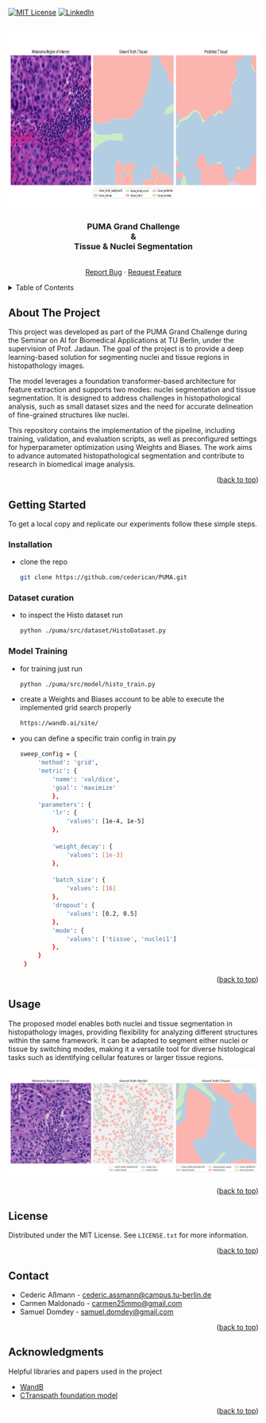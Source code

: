 <!-- Improved compatibility of back to top link: See: https://github.com/othneildrew/Best-README-Template/pull/73 -->
<a id="readme-top"></a>
<!--
*** Thanks for checking out the Best-README-Template. If you have a suggestion
*** that would make this better, please fork the repo and create a pull request
*** or simply open an issue with the tag "enhancement".
*** Don't forget to give the project a star!
*** Thanks again! Now go create something AMAZING! :D
-->



<!-- PROJECT SHIELDS -->
<!--
*** I'm using markdown "reference style" links for readability.
*** Reference links are enclosed in brackets [ ] instead of parentheses ( ).
*** See the bottom of this document for the declaration of the reference variables
*** for contributors-url, forks-url, etc. This is an optional, concise syntax you may use.
*** https://www.markdownguide.org/basic-syntax/#reference-style-links
-->
[![MIT License][license-shield]][license-url]
[![LinkedIn][linkedin-shield]][linkedin-url]



<!-- PROJECT LOGO -->
<br />
<div align="center">
  <a href="https://github.com/othneildrew/Best-README-Template">
    <img src="./media/tissue_segmentation_train_44007.png" alt="Logo" width="800" height="355">
  </a>

  <h3 align="center">PUMA Grand Challenge<br> & <br> Tissue & Nuclei Segmentation</h3>

  <p align="center">
    <br />
    <a href="https://git.tu-berlin.de/cederic/attdmil/-/issues">Report Bug</a>
    ·
    <a href="https://git.tu-berlin.de/cederic/attdmil/-/issues">Request Feature</a>
  </p>
</div>



<!-- TABLE OF CONTENTS -->
<details>
  <summary>Table of Contents</summary>
  <ol>
    <li>
      <a href="#about-the-project">About The Project</a>
      </ul>
    </li>
    <li>
      <a href="#getting-started">Getting Started</a>
      <ul>
        <li><a href="#installation">Installation</a></li>
        <li><a href="#dataset-curation">Dataset curation</a></li>
        <li><a href="#model-training">Model Training</a></li>
      </ul>
    </li>
    <li><a href="#usage">Usage</a></li>
    <li><a href="#license">License</a></li>
    <li><a href="#contact">Contact</a></li>
    <li><a href="#acknowledgments">Acknowledgments</a></li>
  </ol>
</details>



<!-- ABOUT THE PROJECT -->
## About The Project

This project was developed as part of the PUMA Grand Challenge during the Seminar on AI for Biomedical Applications at TU Berlin, under the supervision of Prof. Jadaun. The goal of the project is to provide a deep learning-based solution for segmenting nuclei and tissue regions in histopathology images.

The model leverages a foundation transformer-based architecture for feature extraction and supports two modes: nuclei segmentation and tissue segmentation. It is designed to address challenges in histopathological analysis, such as small dataset sizes and the need for accurate delineation of fine-grained structures like nuclei.

This repository contains the implementation of the pipeline, including training, validation, and evaluation scripts, as well as preconfigured settings for hyperparameter optimization using Weights and Biases. The work aims to advance automated histopathological segmentation and contribute to research in biomedical image analysis.

<p align="right">(<a href="#readme-top">back to top</a>)</p>


<!-- GETTING STARTED -->
## Getting Started

To get a local copy and replicate our experiments follow these simple steps. 

### Installation

* clone the repo
   ```sh
   git clone https://github.com/cederican/PUMA.git
   ```

### Dataset curation

* to inspect the Histo dataset run 
   ```sh
   python ./puma/src/dataset/HistoDataset.py
   ```

### Model Training

* for training just run
   ```sh
   python ./puma/src/model/histo_train.py
   ```

* create a Weights and Biases account to be able to execute the implemented grid search properly
   ```sh
   https://wandb.ai/site/
   ```

* you can define a specific train config in train.py
   ```sh
   sweep_config = {
        'method': 'grid',
        'metric': {
            'name': 'val/dice',
            'goal': 'maximize' 
            },
        'parameters': {
            'lr': {
                'values': [1e-4, 1e-5]
            },
            
            'weight_decay': {
                'values': [1e-3]
            },
            
            'batch_size': {
                'values': [16]    
            },
            'dropout': {
                'values': [0.2, 0.5]
            },
            'mode': {
                'values': ['tissue', 'nuclei1']
            },
        }
    }
   ```

<p align="right">(<a href="#readme-top">back to top</a>)</p>



<!-- USAGE EXAMPLES -->
## Usage

The proposed model enables both nuclei and tissue segmentation in histopathology images, providing flexibility for analyzing different structures within the same framework. It can be adapted to segment either nuclei or tissue by switching modes, making it a versatile tool for diverse histological tasks such as identifying cellular features or larger tissue regions.

![Example Outputs](./media/visualize_data_0_00197.png)

<p align="right">(<a href="#readme-top">back to top</a>)</p>



<!-- LICENSE -->
## License

Distributed under the MIT License. See `LICENSE.txt` for more information.

<p align="right">(<a href="#readme-top">back to top</a>)</p>



<!-- CONTACT -->
## Contact

* Cederic Aßmann - cederic.assmann@campus.tu-berlin.de
* Carmen Maldonado - carmen25mmo@gmail.com
* Samuel Domdey - samuel.domdey@gmail.com



<p align="right">(<a href="#readme-top">back to top</a>)</p>



<!-- ACKNOWLEDGMENTS -->
## Acknowledgments

Helpful libraries and papers used in the project

* [WandB](https://wandb.ai/site)
* [CTranspath foundation model](https://github.com/Xiyue-Wang/TransPath)


<p align="right">(<a href="#readme-top">back to top</a>)</p>



<!-- MARKDOWN LINKS & IMAGES -->
<!-- https://www.markdownguide.org/basic-syntax/#reference-style-links -->
[license-shield]: https://img.shields.io/github/license/othneildrew/Best-README-Template.svg?style=for-the-badge
[license-url]: LICENSE.txt
[linkedin-shield]: https://img.shields.io/badge/-LinkedIn-black.svg?style=for-the-badge&logo=linkedin&colorB=555
[linkedin-url]: https://www.linkedin.com/in/cederic-aßmann-41904322b/